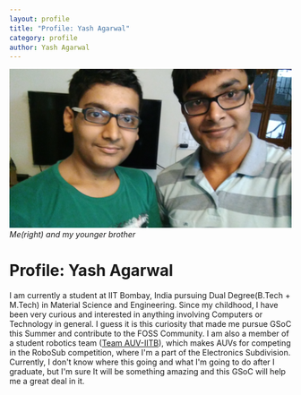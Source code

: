 ```yaml
---
layout: profile
title: "Profile: Yash Agarwal"
category: profile
author: Yash Agarwal
---
```


![me(right) and my brother(left)](../files/img/yash.jpg)
*Me(right) and my younger brother*

# Profile: Yash Agarwal

I am currently a student at IIT Bombay, India pursuing Dual Degree(B.Tech + M.Tech) in Material Science and Engineering. 
Since my childhood, I have been very curious and interested in anything involving Computers or Technology in general. 
I guess it is this curiosity that made me pursue GSoC this Summer and contribute to the FOSS Community. I am also a member of a student robotics team ([Team AUV-IITB](http://www.auv-iitb.org/Web/)), which makes AUVs for competing in the RoboSub competition, where I'm a part of the Electronics Subdivision. 
Currently, I don't know where this going and what I'm going to do after I graduate, but I'm sure It will be something amazing and this GSoC will help me a great deal in it.

